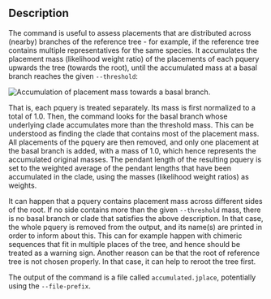 ## Description

The command is useful to assess placements that are distributed across (nearby) branches of the reference tree - for example, if the reference tree contains multiple representatives for the same species. It accumulates the placement mass (likelihood weight ratio) of the placements of each pquery upwards the tree (towards the root), until the accumulated mass at a basal branch reaches the given `--threshold`:

![Accumulation of placement mass towards a basal branch.](https://github.com/lczech/gappa/blob/master/doc/png/accumulate.png?raw=true)

That is, each pquery is treated separately. Its mass is first normalized to a total of 1.0. Then, the command looks for the basal branch whose underlying clade accumulates more than the threshold mass. This can be understood as finding the clade that contains most of the placement mass. All placements of the pquery are then removed, and only one placement at the basal branch is added, with a mass of 1.0, which hence represents the accumulated original masses. The pendant length of the resulting pquery is set to the weighted average of the pendant lengths that have been accumulated in the clade, using the masses (likelihood weight ratios) as weights.

It can happen that a pquery contains placement mass across different sides of the root. If no side contains more than the given `--threshold` mass, there is no basal branch or clade that satisfies the above description. In that case, the whole pquery is removed from the output, and its name(s) are printed in order to inform about this. This can for example happen with chimeric sequences that fit in multiple places of the tree, and hence should be treated as a warning sign. Another reason can be that the root of reference tree is not chosen properly. In that case, it can help to reroot the tree first.

The output of the command is a file called `accumulated.jplace`, potentially using the `--file-prefix`.
